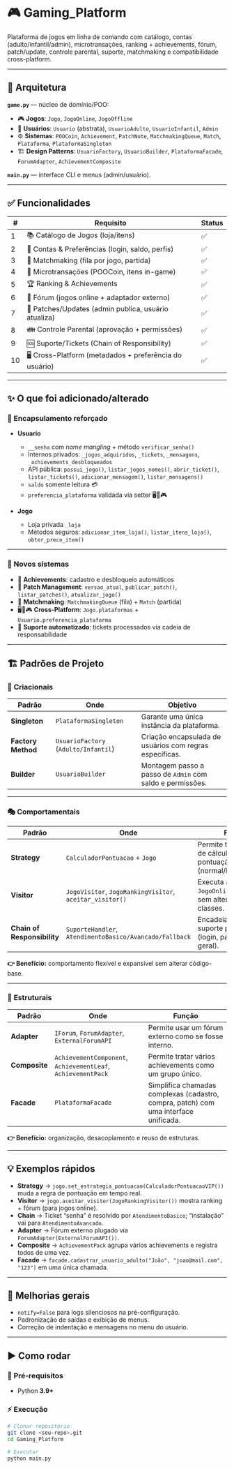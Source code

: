 # 🎮 Gaming_Platform

Plataforma de jogos em linha de comando com catálogo, contas (adulto/infantil/admin), microtransações, ranking + achievements, fórum, patch/update, controle parental, suporte, matchmaking e compatibilidade cross-platform.

---

## 🧱 Arquitetura

**`game.py`** — núcleo de domínio/POO:  
- 🎮 **Jogos**: `Jogo`, `JogoOnline`, `JogoOffline`  
- 👤 **Usuários**: `Usuario` (abstrata), `UsuarioAdulto`, `UsuarioInfantil`, `Admin`  
- ⚙️ **Sistemas**: `POOCoin`, `Achievement`, `PatchNote`, `MatchmakingQueue`, `Match`, `Plataforma`, `PlataformaSingleton`  
- 🏗️ **Design Patterns**: `UsuarioFactory`, `UsuarioBuilder`, `PlataformaFacade`, `ForumAdapter`, `AchievementComposite`

**`main.py`** — interface CLI e menus (admin/usuário).  

---

## ✅ Funcionalidades

| #   | Requisito | Status |
|-----|-----------|--------|
| 1   | 📚 Catálogo de Jogos (loja/itens) | ✅ |
| 2   | 👤 Contas & Preferências (login, saldo, perfis) | ✅ |
| 3   | 🤝 Matchmaking (fila por jogo, partida) | ✅ |
| 4   | 🛒 Microtransações (POOCoin, itens in-game) | ✅ |
| 5   | 🏆 Ranking & Achievements | ✅ |
| 6   | 💬 Fórum (jogos online + adaptador externo) | ✅ |
| 7   | 🔧 Patches/Updates (admin publica, usuário atualiza) | ✅ |
| 8   | 👪 Controle Parental (aprovação + permissões) | ✅ |
| 9   | 🆘 Suporte/Tickets (Chain of Responsibility) | ✅ |
| 10  | 🖥️ Cross-Platform (metadados + preferência do usuário) | ✅ |

---

## ✨ O que foi adicionado/alterado

### 🔐 Encapsulamento reforçado
- **Usuario**
  - `__senha` com *name mangling* + método `verificar_senha()`  
  - Internos privados: `_jogos_adquiridos`, `_tickets`, `_mensagens`, `_achievements_desbloqueados`  
  - API pública: `possui_jogo()`, `listar_jogos_nomes()`, `abrir_ticket()`, `listar_tickets()`, `adicionar_mensagem()`, `listar_mensagens()`  
  - `saldo` somente leitura 💳  
  - `preferencia_plataforma` validada via setter 🖥️📱🎮  

- **Jogo**
  - Loja privada `_loja`  
  - Métodos seguros: `adicionar_item_loja()`, `listar_itens_loja()`, `obter_preco_item()`  

---

### 🧩 Novos sistemas
- 🏅 **Achievements**: cadastro e desbloqueio automáticos  
- 🔄 **Patch Management**: `versao_atual`, `publicar_patch()`, `listar_patches()`, `atualizar_jogo()`  
- 🤝 **Matchmaking**: `MatchmakingQueue` (fila) + `Match` (partida)  
- 🖥️📱🎮 **Cross-Platform**: `Jogo.plataformas` + `Usuario.preferencia_plataforma`  
- 🧾 **Suporte automatizado**: tickets processados via cadeia de responsabilidade  

---

## 🏗️ Padrões de Projeto

### 🧠 **Criacionais**
| Padrão | Onde | Objetivo |
|--------|------|-----------|
| **Singleton** | `PlataformaSingleton` | Garante uma única instância da plataforma. |
| **Factory Method** | `UsuarioFactory` (`Adulto/Infantil`) | Criação encapsulada de usuários com regras específicas. |
| **Builder** | `UsuarioBuilder` | Montagem passo a passo de `Admin` com saldo e permissões. |

---

### 🎭 **Comportamentais**
| Padrão | Onde | Função |
|--------|------|--------|
| **Strategy** | `CalculadorPontuacao` + `Jogo` | Permite trocar a regra de cálculo de pontuação (normal/bônus). |
| **Visitor** | `JogoVisitor`, `JogoRankingVisitor`, `aceitar_visitor()` | Executa ações em `JogoOnline`/`JogoOffline` sem alterar suas classes. |
| **Chain of Responsibility** | `SuporteHandler`, `AtendimentoBasico/Avancado/Fallback` | Encadeia níveis de suporte para tickets (login, pagamento, geral). |

**👉 Benefício:** comportamento flexível e expansível sem alterar código-base.  

---

### 🧱 **Estruturais**
| Padrão | Onde | Função |
|--------|------|--------|
| **Adapter** | `IForum`, `ForumAdapter`, `ExternalForumAPI` | Permite usar um fórum externo como se fosse interno. |
| **Composite** | `AchievementComponent`, `AchievementLeaf`, `AchievementPack` | Permite tratar vários achievements como um grupo único. |
| **Facade** | `PlataformaFacade` | Simplifica chamadas complexas (cadastro, compra, patch) com uma interface unificada. |

**👉 Benefício:** organização, desacoplamento e reuso de estruturas.  

---

## 💡 Exemplos rápidos

- **Strategy** → `jogo.set_estrategia_pontuacao(CalculadorPontuacaoVIP())` muda a regra de pontuação em tempo real.  
- **Visitor** → `jogo.aceitar_visitor(JogoRankingVisitor())` mostra ranking + fórum (para jogos online).  
- **Chain** → Ticket “senha” é resolvido por `AtendimentoBasico`; “instalação” vai para `AtendimentoAvancado`.  
- **Adapter** → Fórum externo plugado via `ForumAdapter(ExternalForumAPI())`.  
- **Composite** → `AchievementPack` agrupa vários achievements e registra todos de uma vez.  
- **Facade** → `facade.cadastrar_usuario_adulto("João", "joao@mail.com", "123")` em uma única chamada.  

---

## 🧹 Melhorias gerais
- `notify=False` para logs silenciosos na pré-configuração.  
- Padronização de saídas e exibição de menus.  
- Correção de indentação e mensagens no menu do usuário.  

---

## ▶️ Como rodar

### 📌 Pré-requisitos
- Python **3.9+**

### ⚡ Execução
```bash
# Clonar repositório
git clone <seu-repo>.git
cd Gaming_Platform

# Executar
python main.py

